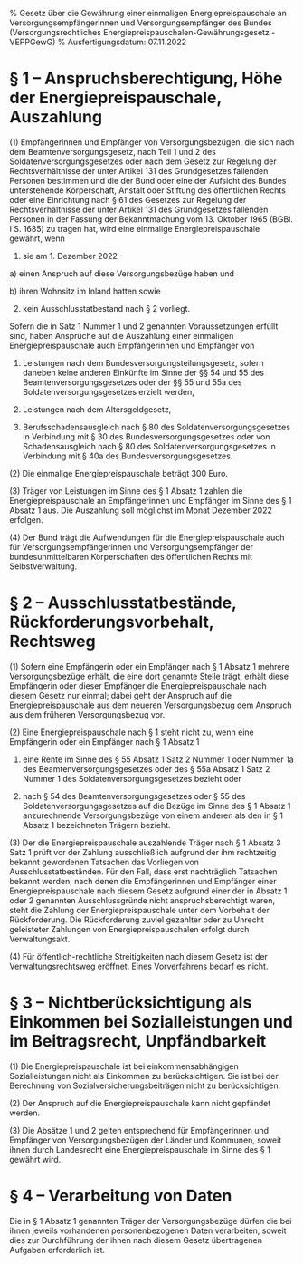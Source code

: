 % Gesetz über die Gewährung einer einmaligen Energiepreispauschale an Versorgungsempfängerinnen und Versorgungsempfänger des Bundes  (Versorgungsrechtliches Energiepreispauschalen-Gewährungsgesetz - VEPPGewG)
% Ausfertigungsdatum: 07.11.2022
 
# § 1 – Anspruchsberechtigung, Höhe der Energiepreispauschale, Auszahlung

(1) Empfängerinnen und Empfänger von Versorgungsbezügen, die sich nach dem Beamtenversorgungsgesetz, nach Teil 1 und 2 des Soldatenversorgungsgesetzes oder nach dem Gesetz zur Regelung der Rechtsverhältnisse der unter Artikel 131 des Grundgesetzes fallenden Personen bestimmen und die der Bund oder eine der Aufsicht des Bundes unterstehende Körperschaft, Anstalt oder Stiftung des öffentlichen Rechts oder eine Einrichtung nach § 61 des Gesetzes zur Regelung der Rechtsverhältnisse der unter Artikel 131 des Grundgesetzes fallenden Personen in der Fassung der Bekanntmachung vom 13. Oktober 1965 (BGBl. I S. 1685) zu tragen hat, wird eine einmalige Energiepreispauschale gewährt, wenn

1. sie am 1. Dezember 2022

a) einen Anspruch auf diese Versorgungsbezüge haben und

b) ihren Wohnsitz im Inland hatten sowie

2. kein Ausschlusstatbestand nach § 2 vorliegt.

Sofern die in Satz 1 Nummer 1 und 2 genannten Voraussetzungen erfüllt sind, haben Ansprüche auf die Auszahlung einer einmaligen Energiepreispauschale auch Empfängerinnen und Empfänger von

1. Leistungen nach dem Bundesversorgungsteilungsgesetz, sofern daneben keine anderen Einkünfte im Sinne der §§ 54 und 55 des Beamtenversorgungsgesetzes oder der §§ 55 und 55a des Soldatenversorgungsgesetzes erzielt werden,

2. Leistungen nach dem Altersgeldgesetz,

3. Berufsschadensausgleich nach § 80 des Soldatenversorgungsgesetzes in Verbindung mit § 30 des Bundesversorgungsgesetzes oder von Schadensausgleich nach § 80 des Soldatenversorgungsgesetzes in Verbindung mit § 40a des Bundesversorgungsgesetzes.

(2) Die einmalige Energiepreispauschale beträgt 300 Euro.

(3) Träger von Leistungen im Sinne des § 1 Absatz 1 zahlen die Energiepreispauschale an Empfängerinnen und Empfänger im Sinne des § 1 Absatz 1 aus. Die Auszahlung soll möglichst im Monat Dezember 2022 erfolgen.

(4) Der Bund trägt die Aufwendungen für die Energiepreispauschale auch für Versorgungsempfängerinnen und Versorgungsempfänger der bundesunmittelbaren Körperschaften des öffentlichen Rechts mit Selbstverwaltung.

# § 2 – Ausschlusstatbestände, Rückforderungsvorbehalt, Rechtsweg

(1) Sofern eine Empfängerin oder ein Empfänger nach § 1 Absatz 1 mehrere Versorgungsbezüge erhält, die eine dort genannte Stelle trägt, erhält diese Empfängerin oder dieser Empfänger die Energiepreispauschale nach diesem Gesetz nur einmal; dabei geht der Anspruch auf die Energiepreispauschale aus dem neueren Versorgungsbezug dem Anspruch aus dem früheren Versorgungsbezug vor.

(2) Eine Energiepreispauschale nach § 1 steht nicht zu, wenn eine Empfängerin oder ein Empfänger nach § 1 Absatz 1

1. eine Rente im Sinne des § 55 Absatz 1 Satz 2 Nummer 1 oder Nummer 1a des Beamtenversorgungsgesetzes oder des § 55a Absatz 1 Satz 2 Nummer 1 des Soldatenversorgungsgesetzes bezieht oder

2. nach § 54 des Beamtenversorgungsgesetzes oder § 55 des Soldatenversorgungsgesetzes auf die Bezüge im Sinne des § 1 Absatz 1 anzurechnende Versorgungsbezüge von einem anderen als den in § 1 Absatz 1 bezeichneten Trägern bezieht.

(3) Der die Energiepreispauschale auszahlende Träger nach § 1 Absatz 3 Satz 1 prüft vor der Zahlung ausschließlich aufgrund der ihm rechtzeitig bekannt gewordenen Tatsachen das Vorliegen von Ausschlusstatbeständen. Für den Fall, dass erst nachträglich Tatsachen bekannt werden, nach denen die Empfängerinnen und Empfänger einer Energiepreispauschale nach diesem Gesetz aufgrund einer der in Absatz 1 oder 2 genannten Ausschlussgründe nicht anspruchsberechtigt waren, steht die Zahlung der Energiepreispauschale unter dem Vorbehalt der Rückforderung. Die Rückforderung zuviel gezahlter oder zu Unrecht geleisteter Zahlungen von Energiepreispauschalen erfolgt durch Verwaltungsakt.

(4) Für öffentlich-rechtliche Streitigkeiten nach diesem Gesetz ist der Verwaltungsrechtsweg eröffnet. Eines Vorverfahrens bedarf es nicht.

# § 3 – Nichtberücksichtigung als Einkommen bei Sozialleistungen und im Beitragsrecht, Unpfändbarkeit

(1) Die Energiepreispauschale ist bei einkommensabhängigen Sozialleistungen nicht als Einkommen zu berücksichtigen. Sie ist bei der Berechnung von Sozialversicherungsbeiträgen nicht zu berücksichtigen.

(2) Der Anspruch auf die Energiepreispauschale kann nicht gepfändet werden.

(3) Die Absätze 1 und 2 gelten entsprechend für Empfängerinnen und Empfänger von Versorgungsbezügen der Länder und Kommunen, soweit ihnen durch Landesrecht eine Energiepreispauschale im Sinne des § 1 gewährt wird.

# § 4 – Verarbeitung von Daten

Die in § 1 Absatz 1 genannten Träger der Versorgungsbezüge dürfen die bei ihnen jeweils vorhandenen personenbezogenen Daten verarbeiten, soweit dies zur Durchführung der ihnen nach diesem Gesetz übertragenen Aufgaben erforderlich ist.
